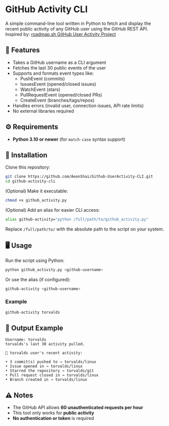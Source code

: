 # GitHub Activity CLI

A simple command-line tool written in Python to fetch and display the recent public activity of any GitHub user using the GitHub REST API.  
Inspired by: [roadmap.sh GitHub User Activity Project](https://roadmap.sh/projects/github-user-activity)

## 🔧 Features

- Takes a GitHub username as a CLI argument
- Fetches the last 30 public events of the user
- Supports and formats event types like:
  - PushEvent (commits)
  - IssuesEvent (opened/closed issues)
  - WatchEvent (stars)
  - PullRequestEvent (opened/closed PRs)
  - CreateEvent (branches/tags/repos)
- Handles errors (invalid user, connection issues, API rate limits)
- No external libraries required

## ⚙️ Requirements

- **Python 3.10 or newer** (for `match-case` syntax support)

## 🚀 Installation

Clone this repository:

```bash
git clone https://github.com/AeonShai/Github-UserActivity-CLI.git
cd github-activity-cli
```

(Optional) Make it executable:

```bash
chmod +x github_activity.py
```

(Optional) Add an alias for easier CLI access:

```bash
alias github-activity="python /full/path/to/github_activity.py"
```

Replace `/full/path/to/` with the absolute path to the script on your system.

## 🖥️ Usage

Run the script using Python:

```bash
python github_activity.py <github-username>
```

Or use the alias (if configured):

```bash
github-activity <github-username>
```

### Example

```bash
github-activity torvalds
```

## 📌 Output Example

```text
Username: torvalds
torvalds's last 30 activity pulled.

🔔 torvalds user's recent activity:

• 3 commit(s) pushed to → torvalds/linux
• Issue opened in → torvalds/linux
• Starred the repository → torvalds/git
• Pull request closed in → torvalds/linux
• Branch created in → torvalds/linux
```

## ⚠️ Notes

- The GitHub API allows **60 unauthenticated requests per hour**
- This tool only works for **public activity**
- **No authentication or token** is required
